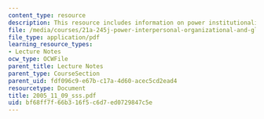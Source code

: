 ```yaml
---
content_type: resource
description: This resource includes information on power institutionalized.
file: /media/courses/21a-245j-power-interpersonal-organizational-and-global-dimensions-fall-2005/bf68ff7f66b316f5c6d7ed0729847c5e_2005_11_09_sss.pdf
file_type: application/pdf
learning_resource_types:
- Lecture Notes
ocw_type: OCWFile
parent_title: Lecture Notes
parent_type: CourseSection
parent_uid: fdf096c9-e67b-c17a-4d60-acec5cd2ead4
resourcetype: Document
title: 2005_11_09_sss.pdf
uid: bf68ff7f-66b3-16f5-c6d7-ed0729847c5e
---
```

